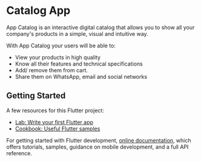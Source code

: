 # Catalog App

App Catalog is an interactive digital catalog that allows you to show all your company's products in a simple, visual and intuitive way.

With App Catalog your users will be able to:
- View your products in high quality
- Know all their features and technical specifications
- Add/ remove them from cart.
- Share them on WhatsApp, email and social networks

## Getting Started

A few resources for this Flutter project:

- [Lab: Write your first Flutter app](https://docs.flutter.dev/get-started/codelab)
- [Cookbook: Useful Flutter samples](https://docs.flutter.dev/cookbook)

For getting started with Flutter development,
[online documentation](https://docs.flutter.dev/), which offers tutorials,
samples, guidance on mobile development, and a full API reference.
